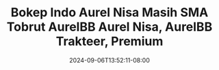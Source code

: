 --- 
title: "Bokep Indo Aurel Nisa Masih SMA Tobrut AurelBB  Aurel Nisa, AurelBB  Trakteer, Premium"
description: "    Bokep Indo Aurel Nisa Masih SMA Tobrut AurelBB  Aurel Nisa, AurelBB  Trakteer, Premium durasi panjang video full new"
date: 2024-09-06T13:52:11-08:00
file_code: "60x824dleacd"
draft: false
cover: "g1dy3pixz5bw5y7y.jpg"
tags: ["Bokep", "Indo", "Aurel", "Nisa", "Masih", "SMA", "Tobrut", "AurelBB", "Aurel", "AurelBB", "Premium", "bokep-indo", "bokep-viral", "bokep-ig"]
length: 84
fld_id: "1482980"
foldername: "Aurelbb update"
categories: ["Aurelbb update"]
views: 0
---